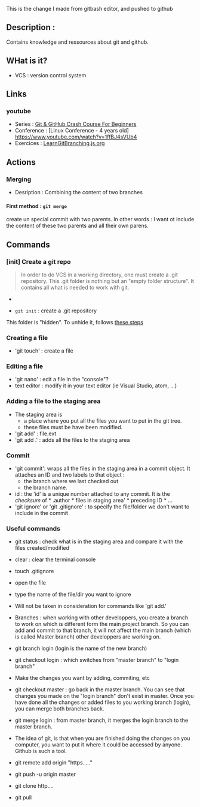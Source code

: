 
This is the change I made from gitbash editor, and pushed to github
## Description : 
Contains knowledge and ressources about git and github.

## WHat is it?
  * VCS : version control system
## Links

### youtube 
  * Series : [Git & GitHub Crash Course For Beginners](https://www.youtube.com/watch?v=SWYqp7iY_Tc)
  * Conference : [Linux Conference - 4 years old] https://www.youtube.com/watch?v=1ffBJ4sVUb4
  * Exercices : [LearnGitBranching.js.org](http://learngitbranching.js.org/)

## Actions
### Merging
 * Desription : Combining the content of two branches

####  First method : `git merge`
create un special commit with two parents.
In other words : I want ot include the content of these two parents and all their own parens.

## Commands
### [init] Create a git repo

>In order to do VCS in a working directory, one must create a .git repository. This .git folder is nothing but an "empty folder structure". It contains all what is needed to work with git.
-
 * `git init` : create a .git repository

This folder is "hidden". To unhide it, follows [these steps]()

### Creating a file
 * 'git touch' : create a file
### Editing a file
 * 'git nano'  : edit a file in the "console"?
 * text editor : modify it in your text editor (ie Visual Studio, atom, ...)
### Adding a file to the staging area
 * The staging area is 
   * a place where you put all the files you want to put in the git tree. 
   * these files must be have been modified.
 * 'git add'   : file.ext 
 * 'git add .' : adds all the files to the staging area
### Commit  
 * 'git commit': wraps all the files in the staging area in a commit object. It attaches an ID and two labels to that object :
     * the branch where we last checked out 
     * the branch name.
 *  id : the 'id' is a unique number attached to any commit. It is the _checksum_ of
         * .author
         *  files in staging area'
         *  preceding ID
         *  ...
 *  'git ignore' or 'git .gitignore' : to specify the file/folder we don't want to include in the commit
### Useful commands
 *  git status : check what is in the staging area and compare it with the files created/modified
 *  clear : clear the terminal console
 
 
 *  touch .gitignore
 *  open the file
 *  type the name of the file/dir you want to ignore
 *  Will not be taken in consideration for commands like 'git add.'
 * Branches : when working with other developpers, you create a branch to work on which is different form the main project branch. So you can add and commit to that branch, it will not affect the main branch (which is called Master branch) other developpers are working on.
 * git branch login (login is the name of the new branch)
 * git checkout login : which switches from "master branch" to "login branch"
 * Make the changes you want by adding, commiting, etc
 * git checkout master : go back in the master branch. You can see that changes you made on the "login branch" don't exist in master. Once you have done all the changes or added files to you working branch (login), you can merge both branches back.
 * git merge login : from master branch, it merges the login branch to the master branch.
 * The idea of git, is that when you are finished doing the changes on you computer, you want to put it where it could be accessed by anyone. Github is such a tool.
 * git remote add origin "https....."
 * git push -u origin master
 * git clone http....
 * git pull
     
